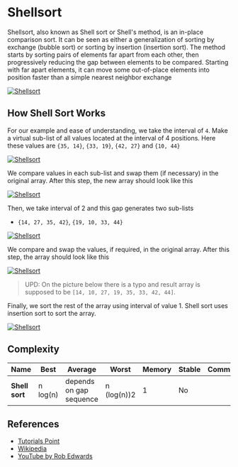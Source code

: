 # Shellsort

Shellsort, also known as Shell sort or Shell's method, is an in-place comparison sort. It can be seen as either a generalization of sorting by exchange (bubble sort) or sorting by insertion (insertion sort). The method starts by sorting pairs of elements far apart from each other, then progressively reducing the gap between elements to be compared. Starting with far apart elements, it can move some out-of-place elements into position faster than a simple nearest neighbor exchange

[![Shellsort](https://camo.githubusercontent.com/e80043bbd0ce86517a91198be315740504c6980e/68747470733a2f2f75706c6f61642e77696b696d656469612e6f72672f77696b6970656469612f636f6d6d6f6e732f642f64382f536f7274696e675f7368656c6c736f72745f616e696d2e676966)](https://camo.githubusercontent.com/e80043bbd0ce86517a91198be315740504c6980e/68747470733a2f2f75706c6f61642e77696b696d656469612e6f72672f77696b6970656469612f636f6d6d6f6e732f642f64382f536f7274696e675f7368656c6c736f72745f616e696d2e676966)

## How Shell Sort Works

For our example and ease of understanding, we take the interval of `4`. Make a virtual sub-list of all values located at the interval of 4 positions. Here these values are `{35, 14}`, `{33, 19}`, `{42, 27}` and `{10, 44}`

[![Shellsort](https://camo.githubusercontent.com/e513df288e0848b06be6aaddd915b49045243985/68747470733a2f2f7777772e7475746f7269616c73706f696e742e636f6d2f646174615f737472756374757265735f616c676f726974686d732f696d616765732f7368656c6c5f736f72745f6761705f342e6a7067)](https://camo.githubusercontent.com/e513df288e0848b06be6aaddd915b49045243985/68747470733a2f2f7777772e7475746f7269616c73706f696e742e636f6d2f646174615f737472756374757265735f616c676f726974686d732f696d616765732f7368656c6c5f736f72745f6761705f342e6a7067)

We compare values in each sub-list and swap them (if necessary) in the original array. After this step, the new array should look like this

[![Shellsort](https://camo.githubusercontent.com/7eaf0dfeabb2182d98a11a98a95c830edeaeb634/68747470733a2f2f7777772e7475746f7269616c73706f696e742e636f6d2f646174615f737472756374757265735f616c676f726974686d732f696d616765732f7368656c6c5f736f72745f737465705f312e6a7067)](https://camo.githubusercontent.com/7eaf0dfeabb2182d98a11a98a95c830edeaeb634/68747470733a2f2f7777772e7475746f7269616c73706f696e742e636f6d2f646174615f737472756374757265735f616c676f726974686d732f696d616765732f7368656c6c5f736f72745f737465705f312e6a7067)

Then, we take interval of 2 and this gap generates two sub-lists

- `{14, 27, 35, 42}`, `{19, 10, 33, 44}`

[![Shellsort](https://camo.githubusercontent.com/b1cfab2bbe108b85a4882febd1ac006717878195/68747470733a2f2f7777772e7475746f7269616c73706f696e742e636f6d2f646174615f737472756374757265735f616c676f726974686d732f696d616765732f7368656c6c5f736f72745f6761705f322e6a7067)](https://camo.githubusercontent.com/b1cfab2bbe108b85a4882febd1ac006717878195/68747470733a2f2f7777772e7475746f7269616c73706f696e742e636f6d2f646174615f737472756374757265735f616c676f726974686d732f696d616765732f7368656c6c5f736f72745f6761705f322e6a7067)

We compare and swap the values, if required, in the original array. After this step, the array should look like this

[![Shellsort](https://camo.githubusercontent.com/2addcea0aa2a3f46395d6cd170ac50a1e0d9db8f/68747470733a2f2f7777772e7475746f7269616c73706f696e742e636f6d2f646174615f737472756374757265735f616c676f726974686d732f696d616765732f7368656c6c5f736f72745f737465705f322e6a7067)](https://camo.githubusercontent.com/2addcea0aa2a3f46395d6cd170ac50a1e0d9db8f/68747470733a2f2f7777772e7475746f7269616c73706f696e742e636f6d2f646174615f737472756374757265735f616c676f726974686d732f696d616765732f7368656c6c5f736f72745f737465705f322e6a7067)

> UPD: On the picture below there is a typo and result array is supposed to be `[14, 10, 27, 19, 35, 33, 42, 44]`.

Finally, we sort the rest of the array using interval of value 1. Shell sort uses insertion sort to sort the array.

[![Shellsort](https://camo.githubusercontent.com/f1582c977afc6d847565393b86417638524dfac4/68747470733a2f2f7777772e7475746f7269616c73706f696e742e636f6d2f646174615f737472756374757265735f616c676f726974686d732f696d616765732f7368656c6c5f736f72742e6a7067)](https://camo.githubusercontent.com/f1582c977afc6d847565393b86417638524dfac4/68747470733a2f2f7777772e7475746f7269616c73706f696e742e636f6d2f646174615f737472756374757265735f616c676f726974686d732f696d616765732f7368656c6c5f736f72742e6a7067)

## Complexity

| Name           | Best     | Average                 | Worst       | Memory | Stable | Comments |
| -------------- | -------- | ----------------------- | ----------- | ------ | ------ | -------- |
| **Shell sort** | n log(n) | depends on gap sequence | n (log(n))2 | 1      | No     |          |

## References

- [Tutorials Point](https://www.tutorialspoint.com/data_structures_algorithms/shell_sort_algorithm.htm)
- [Wikipedia](https://en.wikipedia.org/wiki/Shellsort)
- [YouTube by Rob Edwards](https://www.youtube.com/watch?v=ddeLSDsYVp8&index=79&list=PLLXdhg_r2hKA7DPDsunoDZ-Z769jWn4R8)